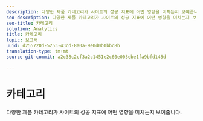 ```yaml
---
description: 다양한 제품 카테고리가 사이트의 성공 지표에 어떤 영향을 미치는지 보여줍니다.
seo-description: 다양한 제품 카테고리가 사이트의 성공 지표에 어떤 영향을 미치는지 보여줍니다.
seo-title: 카테고리
solution: Analytics
title: 카테고리
topic: 보고서
uuid: d255720d-5253-43cd-8a0a-9e0d0b0bbc8b
translation-type: tm+mt
source-git-commit: a2c38c2cf3a2c1451e2c60e003ebe1fa9bfd145d

---
```



# 카테고리

다양한 제품 카테고리가 사이트의 성공 지표에 어떤 영향을 미치는지 보여줍니다.

